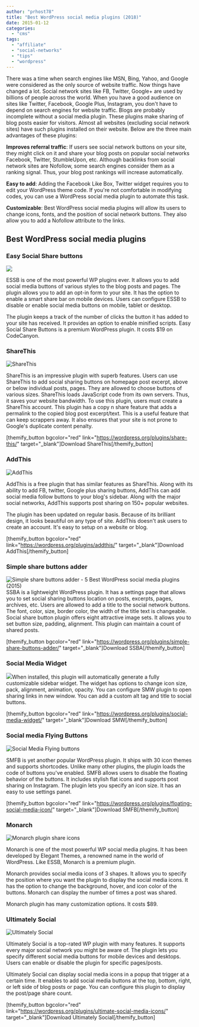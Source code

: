```yaml
---
author: "prhost78"
title: "Best WordPress social media plugins (2018)"
date: 2015-01-12
categories: 
  - "cms"
tags: 
  - "affiliate"
  - "social-networks"
  - "tips"
  - "wordpress"
---
```


There was a time when search engines like MSN, Bing, Yahoo, and Google were considered as the only source of website traffic. Now things have changed a lot. Social network sites like FB, Twitter, Google+ are used by billions of people across the world. When you have a good audience on sites like Twitter, Facebook, Google Plus, Instagram, you don't have to depend on search engines for website traffic. Blogs are probably incomplete without a social media plugin. These plugins make sharing of blog posts easier for visitors. Almost all websites (excluding social network sites) have such plugins installed on their website. Below are the three main advantages of these plugins:

**Improves referral traffic**: If users see social network buttons on your site, they might click on it and share your blog posts on popular social networks Facebook, Twitter, StumbleUpon, etc. Although backlinks from social network sites are Nofollow, some search engines consider them as a ranking signal. Thus, your blog post rankings will increase automatically.

**Easy to add**: Adding the Facebook Like Box, Twitter widget requires you to edit your WordPress theme code. If you're not comfortable in modifying codes, you can use a WordPress social media plugin to automate this task.

**Customizable**: Best WordPress social media plugins will allow its users to change icons, fonts, and the position of social network buttons. They also allow you to add a Nofollow attribute to the links.

## Best WordPress social media plugins

### Easy Social Share buttons

![](images/ESSB-templates-e1510072177987.jpg)

ESSB is one of the most powerful WP plugins ever. It allows you to add social media buttons of various styles to the blog posts and pages. The plugin allows you to add an opt-in form to your site. It has the option to enable a smart share bar on mobile devices. Users can configure ESSB to disable or enable social media buttons on mobile, tablet or desktop.

The plugin keeps a track of the number of clicks the button it has added to your site has received. It provides an option to enable minified scripts. Easy Social Share Buttons is a premium WordPress plugin. It costs $19 on CodeCanyon.

### ShareThis

![ShareThis](images/ShareThis.jpeg)

ShareThis is an impressive plugin with superb features. Users can use ShareThis to add social sharing buttons on homepage post excerpt, above or below individual posts, pages. They are allowed to choose buttons of various sizes. ShareThis loads JavaScript code from its own servers. Thus, it saves your website bandwidth. To use this plugin, users must create a ShareThis account. This plugin has a copy n share feature that adds a permalink to the copied blog post excerpt/text. This is a useful feature that can keep scrappers away. It also ensures that your site is not prone to Google's duplicate content penalty.

\[themify\_button bgcolor="red" link="https://wordpress.org/plugins/share-this/" target="\_blank"\]Download ShareThis\[/themify\_button\]

### AddThis

![AddThis](images/AddThis.jpeg)

AddThis is a free plugin that has similar features as ShareThis. Along with its ability to add FB, twitter, Google plus sharing buttons, AddThis can add social media follow buttons to your blog's sidebar. Along with the major social networks, AddThis supports post sharing on 150+ popular websites.

The plugin has been updated on regular basis. Because of its brilliant design, it looks beautiful on any type of site. AddThis doesn't ask users to create an account. It's easy to setup on a website or blog.

\[themify\_button bgcolor="red" link="https://wordpress.org/plugins/addthis/" target="\_blank"\]Download AddThis\[/themify\_button\]

### Simple share buttons adder

![Simple share buttons adder - 5 Best WordPress social media plugins (2015)](images/Simple-share-buttons.jpg)SSBA is a lightweight WordPress plugin. It has a settings page that allows you to set social sharing buttons location on posts, excerpts, pages, archives, etc. Users are allowed to add a title to the social network buttons. The font, color, size, border color, the width of the title text is changeable. Social share button plugin offers eight attractive image sets. It allows you to set button size, padding, alignment. This plugin can maintain a count of shared posts.

\[themify\_button bgcolor="red" link="https://wordpress.org/plugins/simple-share-buttons-adder/" target="\_blank"\]Download SSBA\[/themify\_button\]

### Social Media Widget

![](images/social-media-widget-e1510071191377.jpg)When installed, this plugin will automatically generate a fully customizable sidebar widget. The widget has options to change icon size, pack, alignment, animation, opacity. You can configure SMW plugin to open sharing links in new window. You can add a custom alt tag and title to social buttons.

\[themify\_button bgcolor="red" link="https://wordpress.org/plugins/social-media-widget/" target="\_blank"\]Download SMW\[/themify\_button\]

### Social media Flying Buttons

![Social Media Flying buttons](images/Social-Media-Flying-buttons-e1510071862760.jpeg)

SMFB is yet another popular WordPress plugin. It ships with 30 icon themes and supports shortcodes. Unlike many other plugins, the plugin loads the code of buttons you've enabled. SMFB allows users to disable the floating behavior of the buttons. It includes stylish flat icons and supports post sharing on Instagram. The plugin lets you specify an icon size. It has an easy to use settings panel.

\[themify\_button bgcolor="red" link="https://wordpress.org/plugins/floating-social-media-icon/" target="\_blank"\]Download SMFB\[/themify\_button\]

### Monarch

![Monarch plugin share icons](images/Monarch-plugin-share-icons.jpg)

Monarch is one of the most powerful WP social media plugins. It has been developed by Elegant Themes, a renowned name in the world of WordPress. Like ESSB, Monarch is a premium plugin.

Monarch provides social media icons of 3 shapes. It allows you to specify the position where you want the plugin to display the social media icons. It has the option to change the background, hover, and icon color of the buttons. Monarch can display the number of times a post was shared.

Monarch plugin has many customization options. It costs $89.

### Ultimately Social

![Ultimately Social](images/Ultimately-Social.jpeg)

Ultimately Social is a top-rated WP plugin with many features. It supports every major social network you might be aware of. The plugin lets you specify different social media buttons for mobile devices and desktops. Users can enable or disable the plugin for specific pages/posts.

Ultimately Social can display social media icons in a popup that trigger at a certain time. It enables to add social media buttons at the top, bottom, right, or left side of blog posts or page. You can configure this plugin to display the post/page share count.

\[themify\_button bgcolor="red" link="https://wordpress.org/plugins/ultimate-social-media-icons/" target="\_blank"\]Download Ultimately Social\[/themify\_button\]
